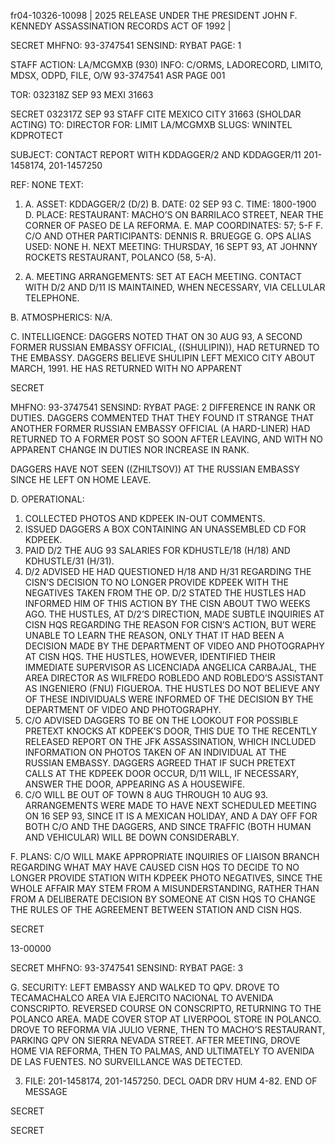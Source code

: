fr04-10326-10098 | 2025 RELEASE UNDER THE PRESIDENT JOHN F. KENNEDY ASSASSINATION RECORDS ACT OF 1992 |

SECRET
MHFNO: 93-3747541 SENSIND: RYBAT PAGE: 1

STAFF
ACTION: LA/MCGMXB (930) INFO: C/ORMS, LADORECORD, LIMITO, MDSX, ODPD, FILE, O/W
93-3747541 ASR PAGE 001

TOR: 032318Z SEP 93 MEXI 31663

SECRET 032317Z SEP 93 STAFF
CITE MEXICO CITY 31663 (SHOLDAR ACTING)
TO: DIRECTOR
FOR: LIMIT LA/MCGMXB
SLUGS: WNINTEL KDPROTECT

SUBJECT: CONTACT REPORT WITH KDDAGGER/2 AND KDDAGGER/11
201-1458174, 201-1457250

REF: NONE
TEXT:

1. A. ASSET: KDDAGGER/2 (D/2)
B. DATE: 02 SEP 93
C. TIME: 1800-1900
D. PLACE: RESTAURANT: MACHO’S ON BARRILACO STREET, NEAR THE CORNER OF PASEO DE LA REFORMA.
E. MAP COORDINATES: 57; 5-F
F. C/O AND OTHER PARTICIPANTS: DENNIS R. BRUEGGE
G. OPS ALIAS USED: NONE
H. NEXT MEETING: THURSDAY, 16 SEPT 93, AT JOHNNY ROCKETS RESTAURANT, POLANCO (58, 5-A).

2. A. MEETING ARRANGEMENTS: SET AT EACH MEETING.
CONTACT WITH D/2 AND D/11 IS MAINTAINED, WHEN NECESSARY, VIA CELLULAR TELEPHONE.

B. ATMOSPHERICS: N/A.

C. INTELLIGENCE: DAGGERS NOTED THAT ON 30 AUG 93, A SECOND FORMER RUSSIAN EMBASSY OFFICIAL, ((SHULIPIN)), HAD RETURNED TO THE EMBASSY. DAGGERS BELIEVE SHULIPIN LEFT MEXICO CITY ABOUT MARCH, 1991. HE HAS RETURNED WITH NO APPARENT

SECRET

MHFNO: 93-3747541 SENSIND: RYBAT PAGE: 2
DIFFERENCE IN RANK OR DUTIES. DAGGERS COMMENTED THAT THEY FOUND IT STRANGE THAT ANOTHER FORMER RUSSIAN EMBASSY OFFICIAL (A HARD-LINER) HAD RETURNED TO A FORMER POST SO SOON AFTER LEAVING, AND WITH NO APPARENT CHANGE IN DUTIES NOR INCREASE IN RANK.

DAGGERS HAVE NOT SEEN ((ZHILTSOV)) AT THE RUSSIAN EMBASSY SINCE HE LEFT ON HOME LEAVE.

D. OPERATIONAL:

1. COLLECTED PHOTOS AND KDPEEK IN-OUT COMMENTS.
2. ISSUED DAGGERS A BOX CONTAINING AN UNASSEMBLED CD FOR KDPEEK.
3. PAID D/2 THE AUG 93 SALARIES FOR KDHUSTLE/18 (H/18) AND KDHUSTLE/31 (H/31).
4. D/2 ADVISED HE HAD QUESTIONED H/18 AND H/31 REGARDING THE CISN’S DECISION TO NO LONGER PROVIDE KDPEEK WITH THE NEGATIVES TAKEN FROM THE OP. D/2 STATED THE HUSTLES HAD INFORMED HIM OF THIS ACTION BY THE CISN ABOUT TWO WEEKS AGO. THE HUSTLES, AT D/2’S DIRECTION, MADE SUBTLE INQUIRIES AT CISN HQS REGARDING THE REASON FOR CISN’S ACTION, BUT WERE UNABLE TO LEARN THE REASON, ONLY THAT IT HAD BEEN A DECISION MADE BY THE DEPARTMENT OF VIDEO AND PHOTOGRAPHY AT CISN HQS. THE HUSTLES, HOWEVER, IDENTIFIED THEIR IMMEDIATE SUPERVISOR AS LICENCIADA ANGELICA CARBAJAL, THE AREA DIRECTOR AS WILFREDO ROBLEDO AND ROBLEDO’S ASSISTANT AS INGENIERO (FNU) FIGUEROA. THE HUSTLES DO NOT BELIEVE ANY OF THESE INDIVIDUALS WERE INFORMED OF THE DECISION BY THE DEPARTMENT OF VIDEO AND PHOTOGRAPHY.
5. C/O ADVISED DAGGERS TO BE ON THE LOOKOUT FOR POSSIBLE PRETEXT KNOCKS AT KDPEEK’S DOOR, THIS DUE TO THE RECENTLY RELEASED REPORT ON THE JFK ASSASSINATION, WHICH INCLUDED INFORMATION ON PHOTOS TAKEN OF AN INDIVIDUAL AT THE RUSSIAN EMBASSY. DAGGERS AGREED THAT IF SUCH PRETEXT CALLS AT THE KDPEEK DOOR OCCUR, D/11 WILL, IF NECESSARY, ANSWER THE DOOR, APPEARING AS A HOUSEWIFE.
6. C/O WILL BE OUT OF TOWN 8 AUG THROUGH 10 AUG 93. ARRANGEMENTS WERE MADE TO HAVE NEXT SCHEDULED MEETING ON 16 SEP 93, SINCE IT IS A MEXICAN HOLIDAY, AND A DAY OFF FOR BOTH C/O AND THE DAGGERS, AND SINCE TRAFFIC (BOTH HUMAN AND VEHICULAR) WILL BE DOWN CONSIDERABLY.

F. PLANS: C/O WILL MAKE APPROPRIATE INQUIRIES OF LIAISON BRANCH REGARDING WHAT MAY HAVE CAUSED CISN HQS TO DECIDE TO NO LONGER PROVIDE STATION WITH KDPEEK PHOTO NEGATIVES, SINCE THE WHOLE AFFAIR MAY STEM FROM A MISUNDERSTANDING, RATHER THAN FROM A DELIBERATE DECISION BY SOMEONE AT CISN HQS TO CHANGE THE RULES OF THE AGREEMENT BETWEEN STATION AND CISN HQS.

SECRET

13-00000

SECRET
MHFNO: 93-3747541 SENSIND: RYBAT PAGE: 3

G. SECURITY: LEFT EMBASSY AND WALKED TO QPV. DROVE TO TECAMACHALCO AREA VIA EJERCITO NACIONAL TO AVENIDA CONSCRIPTO. REVERSED COURSE ON CONSCRIPTO, RETURNING TO THE POLANCO AREA. MADE COVER STOP AT LIVERPOOL STORE IN POLANCO. DROVE TO REFORMA VIA JULIO VERNE, THEN TO MACHO’S RESTAURANT, PARKING QPV ON SIERRA NEVADA STREET. AFTER MEETING, DROVE HOME VIA REFORMA, THEN TO PALMAS, AND ULTIMATELY TO AVENIDA DE LAS FUENTES. NO SURVEILLANCE WAS DETECTED.

3. FILE: 201-1458174, 201-1457250. DECL OADR DRV HUM
4-82.
END OF MESSAGE

SECRET

SECRET
